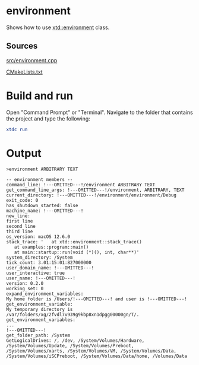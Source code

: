 # environment

Shows how to use [xtd::environment](../../../../src/xtd.core/include/xtd/environment.h) class.

## Sources

[src/environment.cpp](src/environment.cpp)

[CMakeLists.txt](CMakeLists.txt)

# Build and run

Open "Command Prompt" or "Terminal". Navigate to the folder that contains the project and type the following:

```cmake
xtdc run
```

# Output

```
>environment ARBITRARY TEXT

-- environment members --
command_line: !---OMITTED---!/environment ARBITRARY TEXT
get_command_line_args: !---OMITTED---!/environment, ARBITRARY, TEXT
current_directory: !---OMITTED---!/environment/environment/Debug
exit_code: 0
has_shutdown_started: false
machine_name: !---OMITTED---!
new_line:
first line
second line
third line
os_version: macOS 12.6.0
stack_trace: '   at xtd::environment::stack_trace()
   at examples::program::main()
   at main::startup::run(void (*)(), int, char**)'
system_directory: /System
tick_count: 3.01:15:01:827000000
user_domain_name: !---OMITTED---!
user_interactive: true
user_name: !---OMITTED---!
version: 0.2.0
working_set: 0
expand_environment_variables:
My home folder is /Users/!---OMITTED---! and user is !---OMITTED---!
get_environment_variable:
My temporary directory is /var/folders/xg/2fvdl7v939g9kbp8xn1dpgg00000gn/T/.
get_environment_variables:
...
!---OMITTED---!
get_folder_path: /System
GetLogicalDrives: /, /dev, /System/Volumes/Hardware, /System/Volumes/Update, /System/Volumes/Preboot, /System/Volumes/xarts, /System/Volumes/VM, /System/Volumes/Data, /System/Volumes/iSCPreboot, /System/Volumes/Data/home, /Volumes/Data
```
